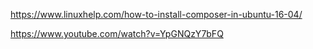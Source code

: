 
https://www.linuxhelp.com/how-to-install-composer-in-ubuntu-16-04/

https://www.youtube.com/watch?v=YpGNQzY7bFQ